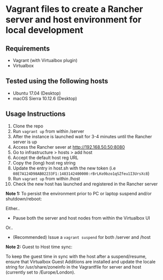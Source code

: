 # Vagrant files to create a Rancher server and host environment for local development

## Requirements
* Vagrant (with Virtualbox plugin)
* Virtualbox

## Tested using the following hosts
* Ubuntu 17.04 (Desktop)
* macOS Sierra 10.12.6 (Desktop)

## Usage Instructions

1. Clone the repo
2. Run `vagrant up` from within /server
3. After the instance is launched wait for 3-4 minutes until the Rancher server is up
4. Access the Rancher sever at http://192.168.50.50:8080
5. Go to infrastructure > hosts > add host
6. Accept the default host reg URL
7. Copy the (long) host reg string
8. Update the entry in host.sh with the new token (i.e `08E7A124D98AB02233F1:1483142400000:rBrLKo9bzo1qSZfeu1I3UrsXc8`)
9. Run `vagrant up` from within /host
10. Check the new host has launched and registered in the Rancher server

**Note 1:** To persist the environment prior to PC or laptop suspend and/or shutdown/reboot:

Either..

- Pause both the server and host nodes from within the Virtualbox UI

Or..

- (Recommended) Issue a `vagrant suspend` for both /server and /host

**Note 2:** Guest to Host time sync:

To keep the guest time in sync with the host after a suspend/resume, ensure that Virtualbox Guest Additions are installed and update the locale string for /usr/share/zoneinfo in the Vagrantfile for server and host (currently set to /Europe/London).
